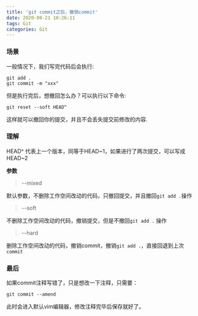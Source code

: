 ```yaml
---
title: 'git commit之后，撤销commit'
date: 2020-08-21 10:26:11
tags: Git
categories: Git
---
```


### 场景

一般情况下，我们写完代码后会执行:
```
git add .
git commit -m "xxx"
```

但是执行完后，想撤回怎么办？可以执行以下命令:

```
git reset --soft HEAD^
```
这样就可以撤回你的提交，并且不会丢失提交前修改的内容.

### 理解

HEAD^ 代表上一个版本，同等于HEAD~1，如果进行了两次提交，可以写成HEAD~2

**参数**

> -\-mixed

默认参数，不删除工作空间改动的代码，只撤回提交，并且撤回`git add .`操作

> -\-soft

不删除工作空间改动的代码，撤销提交，但是不撤回`git add .` 操作

> -\-hard

删除工作空间改动的代码，撤销commit，撤销`git add .`，直接回退到上次`commit`

### 最后

如果commit注释写错了，只是想改一下注释，只需要：

```
git commit --amend
```
此时会进入默认vim编辑器，修改注释完毕后保存就好了。
